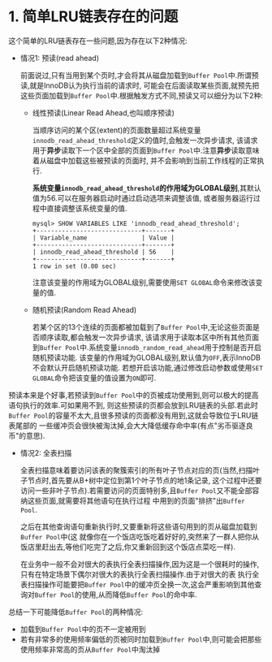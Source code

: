 # 1. 简单LRU链表存在的问题

这个简单的LRU链表存在一些问题,因为存在以下2种情况:

- 情况1: 预读(read ahead)

    前面说过,只有当用到某个页时,才会将其从磁盘加载到`Buffer Pool`中.所谓预读,就是InnoDB认为执行当前的请求时,
    可能会在后面读取某些页面,就预先把这些页面加载到`Buffer Pool`中.根据触发方式不同,预读又可以细分为以下2种:

    - 线性预读(Linear Read Ahead,也叫顺序预读)

        当顺序访问的某个区(extent)的页面数量超过系统变量`innodb_read_ahead_threshold`定义的值时,会触发一次异步请求,
        该请求用于**异步**读取下一个区中全部的页面到`Buffer Pool`中.注意**异步**读取意味着从磁盘中加载这些被预读的页面时,
        并不会影响到当前工作线程的正常执行.
        
        **系统变量`innodb_read_ahead_threshold`的作用域为GLOBAL级别**,其默认值为56.可以在服务器启动时通过启动选项来调整该值,
        或者服务器运行过程中直接调整该系统变量的值.

        ```
        mysql> SHOW VARIABLES LIKE 'innodb_read_ahead_threshold';
        +-----------------------------+-------+
        | Variable_name               | Value |
        +-----------------------------+-------+
        | innodb_read_ahead_threshold | 56    |
        +-----------------------------+-------+
        1 row in set (0.00 sec)
        ```

        注意该变量的作用域为GLOBAL级别,需要使用`SET GLOBAL`命令来修改该变量的值.

  - 随机预读(Random Read Ahead)

      若某个区的13个连续的页面都被加载到了`Buffer Pool`中,无论这些页面是否顺序读取,都会触发一次异步请求,
      该请求用于读取本区中所有其他页面到`Buffer Pool`中.系统变量`innodb_random_read_ahead`用于控制是否开启随机预读功能.
      该变量的作用域为GLOBAL级别,默认值为`OFF`,表示InnoDB不会默认开启随机预读功能.
      若想开启该功能,通过修改启动参数或使用`SET GLOBAL`命令把该变量的值设置为`ON`即可.

预读本来是个好事,若预读到`Buffer Pool`中的页被成功使用到,则可以极大的提高语句执行的效率.可如果用不到,
则这些预读的页都会放到LRU链表的头部.若此时`Buffer Pool`的容量不太大,且很多预读的页面都没有用到,这就会导致位于LRU链表尾部的
一些缓冲页会很快被淘汰掉,会大大降低缓存命中率(有点"劣币驱逐良币"的意思).

- 情况2: 全表扫描

    全表扫描意味着要访问该表的聚簇索引的所有叶子节点对应的页(当然,扫描叶子节点时,首先要从B+树中定位到第1个叶子节点的地1条记录,
    这个过程中还要访问一些非叶子节点).若需要访问的页面特别多,且`Buffer Pool`又不能全部容纳这些页面,就需要将其他语句在执行过程
    中用到的页面"排挤"出`Buffer Pool`.
    
    之后在其他查询语句重新执行时,又要重新将这些语句用到的页从磁盘加载到`Buffer Pool`中(这
    就像你在一个饭店吃饭吃着好好的,突然来了一群人把你从饭店里赶出去,等他们吃完了之后,你又重新回到这个饭店点菜吃一样).
    
    在业务中一般不会对很大的表执行全表扫描操作,因为这是一个很耗时的操作,只有在特定场景下偶尔对很大的表执行全表扫描操作.由于对很大的表
    执行全表扫描操作可能要把`Buffer Pool`中的缓冲页全换一次,这会严重影响到其他查询对`Buffer Pool`的使用,从而降低`Buffer Pool`的命中率.

总结一下可能降低`Buffer Pool`的两种情况:

- 加载到`Buffer Pool`中的页不一定被用到
- 若有非常多的使用频率偏低的页被同时加载到`Buffer Pool`中,则可能会把那些使用频率非常高的页从`Buffer Pool`中淘汰掉

